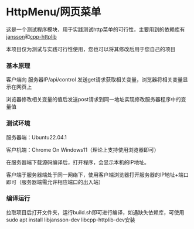 # HttpMenu/网页菜单

这是一个测试程序模块，用于实践测试http菜单的可行性，主要用到的依赖库有[jansson](https://github.com/akheron/jansson)和[cpp-httplib](https://github.com/yhirose/cpp-httplib)

本项目仅为测试与实践可行性使用，您也可以将其修改后用于您自己的项目

### 基本原理

客户端向 服务器IP/api/control 发送get请求获取相关变量，浏览器将相关变量显示在网页上

浏览器修改相关变量的值后发送post请求到同一地址实现修改服务器程序中的变量值

### 测试环境

服务器端：Ubuntu22.04.1

客户机端：Chrome On Windows11（理论上支持使用浏览器即可）

在服务器端下载源码编译后，打开程序，会显示本机的IP地址。

客户端于服务器端处于同一网络下，使用客户端浏览器打开服务器的IP地址+端口即可（服务器端需允许相应端口的出入站）

### 编译运行

拉取项目后打开文件夹，运行build.sh即可进行编译，如遇缺失依赖库，可使用sudo apt install libjansson-dev libcpp-httplib-dev安装
